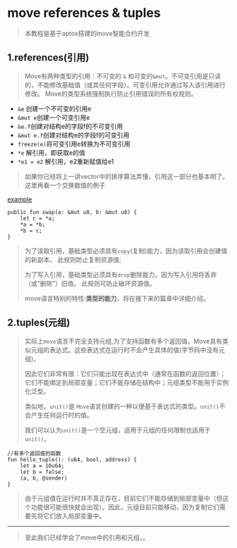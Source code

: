 # move references & tuples

> 本教程是基于aptos搭建的move智能合约开发

## 1.references(引用)
> Move有两种类型的引用：不可变的 ```&``` 和可变的```&mut```。不可变引用是只读的，不能修改基础值（或其任何字段）。可变引用允许通过写入该引用进行修改。 Move的类型系统强制执行防止引用错误的所有权规则。

+ ```&e```	创建一个不可变的引用e
+ ```&mut e```创建一个可变引用e
+ ```&e.f```创建对结构e的字段f的不可变引用
+ ```&mut e.f```创建对结构e的字段f的可变引用
+ ```freeze(e)```将可变引用e转换为不可变引用
+ ```*e``` 解引用，即获取e的值
+ ```*e1 = e2``` 解引用，e2重新赋值给e1

> 如果你已经将上一讲vector中的排序算法弄懂，引用这一部分也基本明了。这里再看一个交换数值的例子

[example](https://github.com/wpf008/hello_move/blob/master/03-base-type/tests/test_references_tuples.move)
```move
public fun swap(a: &mut u8, b: &mut u8) {
    let c = *a;
    *a = *b;
    *b = c;
}
```

>为了读取引用，基础类型必须具有````copy````(复制)能力，因为读取引用会创建值的新副本。 此规则防止复制资源值;
>
>为了写入引用，基础类型必须具有````drop````删除能力，因为写入引用将丢弃（或“删除”）旧值。 此规则可防止破坏资源值。
> 
> move语言特别的特性:**类型的能力**，将在接下来的篇章中详细介绍。

## 2.tuples(元组)
>实际上````move````语言不完全支持元组,为了支持函数有多个返回值，Move具有类似元组的表达式。这些表达式在运行时不会产生具体的值(字节码中没有元组)，
> 
> 因此它们非常有限：它们只能出现在表达式中（通常在函数的返回位置）；它们不能绑定到局部变量；它们不能存储在结构中；元组类型不能用于实例化泛型。
> 
> 类似地，````unit()````是 ````Move````语言创建的一种以便基于表达式的类型。````unit()````不会产生任何运行时的值。
> 
> 我们可以认为````unit()````是一个空元组，适用于元组的任何限制也适用于 ````unit()````。

```move
//有多个返回值的函数
fun hello_tuple(): (u64, bool, address) {
    let a = 10u64;
    let b = false;
    (a, b, @sender)
}
```
>由于元组值在运行时并不真正存在，目前它们不能存储到局部变量中（但这个功能很可能很快就会出现）。因此，元组目前只能移动，因为复制它们需要先将它们放入局部变量中。

---

> 至此我们已经学会了move中的引用和元组。。
